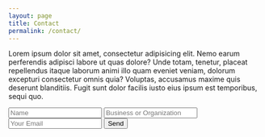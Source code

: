 ```yaml
---
layout: page
title: Contact
permalink: /contact/
---
```


Lorem ipsum dolor sit amet, consectetur adipisicing elit. Nemo earum perferendis adipisci labore ut quas dolore? Unde totam, tenetur, placeat repellendus itaque laborum animi illo quam eveniet veniam, dolorum excepturi consectetur omnis quia? Voluptas, accusamus maxime quis deserunt blanditiis. Fugit sunt dolor facilis iusto eius ipsum est temporibus, sequi quo.


<form action="https://formspree.io/a.glassandink@gmail.com"
      method="POST"
      class="contact-form">
    <input type="text" name="name" placeholder="Name">
    <input type="text" name="org" placeholder="Business or Organization">
    <input type="email" name="_replyto" placeholder="Your Email">
    <input type="submit" value="Send">
</form>

<!-- 
Some information about you!

### More Information

A place to include any other types of information that you'd like to include about yourself.

### Contact me

[email@domain.com](mailto:email@domain.com) -->